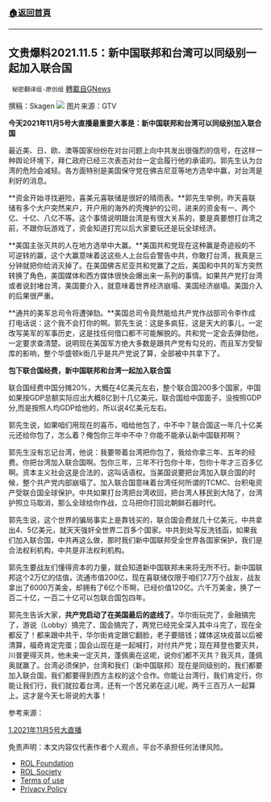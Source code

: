 ###  [:house:返回首頁](https://github.com/ourhimalayas/txt)
---


## 文贵爆料2021.11.5：新中国联邦和台湾可以同级别一起加入联合国
` 秘密翻译组-原创组` [轉載自GNews](https://gnews.org/zh-hans/1642482/)

撰稿：Skagen
![](https://assets.gnews.org/wp-content/uploads/2021/11/Screen-Shot-2021-11-05-at-3.04.51-PM.png)
图片来源：GTV

**今天2021年11月5号大直播最重要大事是：新中国联邦和台湾可以同级别加入联合国**

最近美、日、欧、澳等国家纷纷在对台问题上向中共发出很强烈的信号，在这样一种舆论环境下，拜仁政府已经三次表态对台一定会履行他的承诺的。郭先生认为台湾的危险会减轻。各方面特别是美国保守党在佛吉尼亚等地方选举中赢，对台湾是利好的消息。

**资金开始寻找避险，喜美元喜联储是很好的晴雨表。**郭先生举例，昨天喜联储有多个大户突然来户，开户用的海外的壳掩护的公司，进来的资金有一、两个亿、十亿、八亿不等。这个事情说明跟台湾是有很大关系的，要是真要想打台湾之前，不跟你玩游戏了，资金知道打完以后大家要玩还是玩全球经济。

**美国主张灭共的人在地方选举中大赢。**美国共和党现在这种赢是奇迹般的不可逆转的赢，这个大赢意味着这这些人上台后会警告中共，你敢打台湾，我真是三分钟就把你给消灭掉了。在美国佛吉尼亚共和党赢了之后，美国和中共的军方突然转换了角色，美国媒体和西方媒体很快会爆出来一系列的事情。如果共产党打台湾或者说封堵台湾，美国要介入，就意味着世界经济崩塌、美国经济崩塌。美国介入的后果很严重。

**通共的美军总司令将遭弹劾。**美国总司令竟然能给共产党作战部司令李作成打电话说：这个我不会打你的啊。郭先生说：这是多疯狂，这是天大的事儿，一定改写美军的军事历史，这是找任何借口都不可能解脱的。共和党一定会去弹劾他，一定要求查清楚。说明现在美国军方绝大多数是跟共产党有勾兑的，而且军方受智库的影响，整个华盛顿k街几乎是共产党说了算，全部被中共拿下了。

**包下联合国经费，新中国联邦和台湾一起加入联合国**

联合国经费中国分摊20%，大概在4亿美元左右，整个联合国200多个国家，中国如果按GDP总额实际应出大概8亿到十几亿美元，联合国给中国面子，没按照GDP分,而是按照人均GDP给他的，所以说4亿美元左右。

郭先生说，如果咱们用现在的喜币，咱给他包了，中不中？联合国这一年几十亿美元还给你包了，怎么着？俺包你三年中不中？你能不能承认新中国联邦啊？

郭先生没有忘记台湾，他说：我要带着台湾把你包了，我给你拿三年、五年的经费。你把台湾加入联合国啊。包你三年，三年不行包你十年，包你十年才三百多亿啊。资本主义社会这是合法的，这叫话语权。当美国说要把台湾加入联合国的时候，整个共产党内部崩塌了。加入联合国意味着台湾任何所谓的TCMC、台积电资产受联合国全球保护。中共如果打台湾把台湾收回，把台湾人移民到大陆了，台湾护照立马取消，那么全球给你作战，立马把你打回北朝鲜石器时代。

郭先生说，这个世界的骗局事实上是靠钱买的，联合国会费就几十亿美元，中共拿出4、5亿美元，就天天强奸全世界二百多个国家。中共到处写反洗钱函，如果我们加入联合国，中共再这么做，那时我们新中国联邦受全世界各国家保护，我们是合法权利机构，中共是非法权利机构。

郭先生要战友们懂得资本的力量，就会知道新中国联邦未来将无所不行。新中国联邦这个2万亿的估值，流通市值200亿，现在喜联储仅限于咱们7.7万个战友，战友拿出了6000万美金，却拥有了6亿个币啊，已经价值120亿。六千万美金，换了一百二十亿，一百二十亿可以包联合国包四年。

郭先生告诉大家，**共产党启动了在美国最后的底线了**。华尔街玩完了，金融搞完了，游说（Lobby）搞完了、国会搞完了，两党已经完全深入其中斗完了，现在全都反了！都来跟中共干，华尔街肯定跟它翻脸，老子要赔钱；媒体这块疫苗以后被清算，福奇肯定完蛋；国会山现在是一起喊打，对付共产党；现在拜登也要灭共，川普更得灭共，他未来一定灭共，蓬佩奥在这呢，说你们都不灭共？我灭共，蓬佩奥就赢了。台湾必须保护，台湾和我们（新中国联邦）现在是同级别的，我们都要加入联合国，我们都要得到西方主权的这个合作。你能让台湾行，我们肯定行，你能让我们行，我们就拉着台湾，还有一个苦兄弟在这儿呢，两千三百万人一起算上。这才是今天七哥说的大事！

参考来源：

[1.2021年11月5号大直播](https://gtv.org/video/id=61851d9f11d186296801e582)

 

免责声明：本文内容仅代表作者个人观点，平台不承担任何法律风险。

- [ROL Foundation](https://rolfoundation.org/)
- [ROL Society](https://rolsociety.org/)
- [Terms of use](https://gnews.org/terms-of-use-3/)
- [Privacy Policy](https://gnews.org/privacy-policy/)
